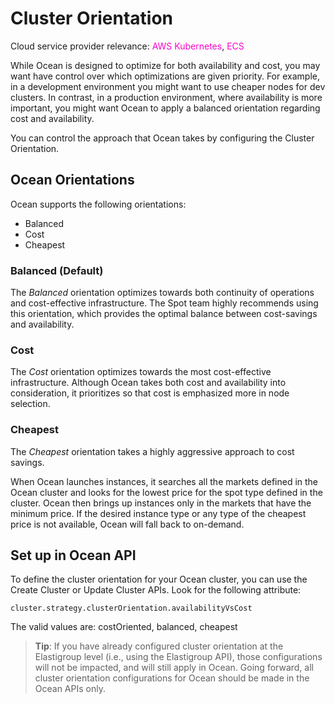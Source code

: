 # Cluster Orientation

Cloud service provider relevance: <font color="#FC01CC">AWS Kubernetes</font>, <font color="#FC01CC">ECS</font>

While Ocean is designed to optimize for both availability and cost, you may want have control over which optimizations are given priority. For example, in a development environment you might want to use cheaper nodes for dev clusters. In contrast, in a production environment, where availability is more important, you might want Ocean to apply a balanced orientation regarding cost and availability.

You can control the approach that Ocean takes by configuring the Cluster Orientation.

## Ocean Orientations

Ocean supports the following orientations:

- Balanced
- Cost
- Cheapest

### Balanced (Default)

The _Balanced_ orientation optimizes towards both continuity of operations and cost-effective infrastructure. The Spot team highly recommends using this orientation, which provides the optimal balance between cost-savings and availability.

### Cost

The _Cost_ orientation optimizes towards the most cost-effective infrastructure. Although Ocean takes both cost and availability into consideration, it prioritizes so that cost is emphasized more in node selection.

### Cheapest

The _Cheapest_ orientation takes a highly aggressive approach to cost savings.

When Ocean launches instances, it searches all the markets defined in the Ocean cluster and looks for the lowest price for the spot type defined in the cluster. Ocean then brings up instances only in the markets that have the minimum price. If the desired instance type or any type of the cheapest price is not available, Ocean will fall back to on-demand.

## Set up in Ocean API

To define the cluster orientation for your Ocean cluster, you can use the Create Cluster or Update Cluster APIs. Look for the following attribute:

```
cluster.strategy.clusterOrientation.availabilityVsCost
```

The valid values are: costOriented, balanced, cheapest

> **Tip**: If you have already configured cluster orientation at the Elastigroup level (i.e., using the Elastigroup API), those configurations will not be impacted, and will still apply in Ocean. Going forward, all cluster orientation configurations for Ocean should be made in the Ocean APIs only.
